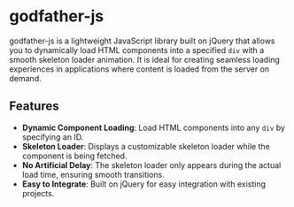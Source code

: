 # godfather-js

godfather-js is a lightweight JavaScript library built on jQuery that allows you to dynamically load HTML components into a specified `div` with a smooth skeleton loader animation. It is ideal for creating seamless loading experiences in applications where content is loaded from the server on demand.

## Features

- **Dynamic Component Loading**: Load HTML components into any `div` by specifying an ID.
- **Skeleton Loader**: Displays a customizable skeleton loader while the component is being fetched.
- **No Artificial Delay**: The skeleton loader only appears during the actual load time, ensuring smooth transitions.
- **Easy to Integrate**: Built on jQuery for easy integration with existing projects.